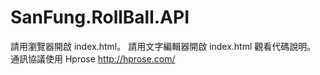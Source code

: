 # SanFung.RollBall.API
請用瀏覽器開啟 index.html。
請用文字編輯器開啟 index.html 觀看代碼說明。
通訊協議使用 Hprose http://hprose.com/ 
